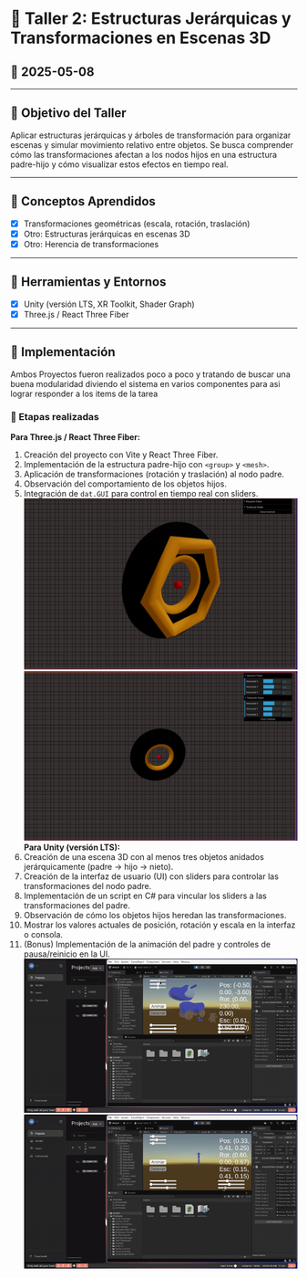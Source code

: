 # 🧪 Taller 2: Estructuras Jerárquicas y Transformaciones en Escenas 3D
## 📅 2025-05-08 

---

## 🎯 Objetivo del Taller
Aplicar estructuras jerárquicas y árboles de transformación para organizar escenas y simular movimiento relativo entre objetos. Se busca comprender cómo las transformaciones afectan a los nodos hijos en una estructura padre-hijo y cómo visualizar estos efectos en tiempo real.

---

## 🧠 Conceptos Aprendidos
- [x] Transformaciones geométricas (escala, rotación, traslación)
- [x] Otro: Estructuras jerárquicas en escenas 3D
- [x] Otro: Herencia de transformaciones

---

## 🔧 Herramientas y Entornos
- [x] Unity (versión LTS, XR Toolkit, Shader Graph)
- [x] Three.js / React Three Fiber
---

## 🧪 Implementación

Ambos Proyectos fueron realizados poco a poco y tratando de buscar una buena modularidad diviendo el sistema
en varios componentes para asi lograr responder a los items de la tarea
### 🔹 Etapas realizadas

**Para Three.js / React Three Fiber:**
1.  Creación del proyecto con Vite y React Three Fiber.
2.  Implementación de la estructura padre-hijo con `<group>` y `<mesh>`.
3.  Aplicación de transformaciones (rotación y traslación) al nodo padre.
4.  Observación del comportamiento de los objetos hijos.
5.  Integración de `dat.GUI` para control en tiempo real con sliders.
![torus1](./tours.png)
![torus2](./tours2.png)
**Para Unity (versión LTS):**
1.  Creación de una escena 3D con al menos tres objetos anidados jerárquicamente (padre → hijo → nieto).
2.  Creación de la interfaz de usuario (UI) con sliders para controlar las transformaciones del nodo padre.
3.  Implementación de un script en C# para vincular los sliders a las transformaciones del padre.
4.  Observación de cómo los objetos hijos heredan las transformaciones.
5.  Mostrar los valores actuales de posición, rotación y escala en la interfaz o consola.
6.  (Bonus) Implementación de la animación del padre y controles de pausa/reinicio en la UI.
 ![animacion_transformaciones](./1.gif)
![control_ui](./2.gif)
